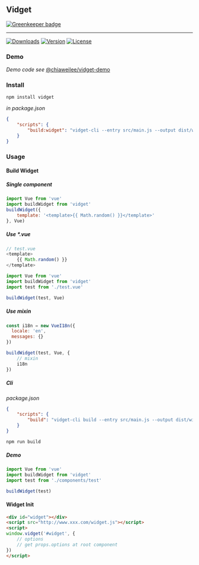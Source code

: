## Vidget

[![Greenkeeper badge](https://badges.greenkeeper.io/chiaweilee/vidget.svg)](https://greenkeeper.io/)

---

<a href="https://npmcharts.com/compare/vidget?minimal=true"><img src="https://img.shields.io/npm/dm/vidget.svg" alt="Downloads"></a>
<a href="https://www.npmjs.com/package/vidget"><img src="https://img.shields.io/npm/v/vidget.svg" alt="Version"></a>
<a href="https://www.npmjs.com/package/vidget"><img src="https://img.shields.io/npm/l/vidget.svg" alt="License"></a>

### Demo

*Demo code see* [@chiaweilee/vidget-demo](https://github.com/chiaweilee/vidget-demo)

### Install

```
npm install vidget
```

*in package.json*

```json
{
    "scripts": {
        "build:widget": "vidget-cli --entry src/main.js --output dist/widget.js"
    }
}
```

### Usage

#### Build Widget

##### Single component

```JavaScript
import Vue from 'vue'
import buildWidget from 'vidget'
buildWidget({
    template: '<template>{{ Math.random() }}</template>'
}, Vue)
```

##### Use *.vue

```vue.js
// test.vue
<template>
    {{ Math.random() }}
</template>
```

```JavaScript
import Vue from 'vue'
import buildWidget from 'vidget'
import test from './test.vue'

buildWidget(test, Vue)
```

##### Use mixin

```JavaScript
const i18n = new VueI18n({
  locale: 'en',
  messages: {}
})

buildWidget(test, Vue, {
    // mixin
    i18n
})
```

##### Cli

*package.json*

```json
{
    "scripts": {
        "build": "vidget-cli build --entry src/main.js --output dist/widget.js"
    }
}
```

```
npm run build
```

##### Demo

```JavaScript
import Vue from 'vue'
import buildWidget from 'vidget'
import test from './components/test'

buildWidget(test)
```

#### Widget Init

```html
<div id="widget"></div>
<script src="http://www.xxx.com/widget.js"></script>
<script>
window.vidget('#widget', {
    // options
    // get props.options at root component
})
</script>
```
